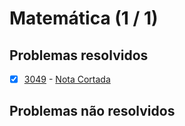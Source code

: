 # Matemática (1 / 1)



## Problemas resolvidos

  - [x]  [3049](https://www.urionlinejudge.com.br/judge/pt/problems/view/3049) - [Nota Cortada](https://github.dev/potigol/uoj-potigol/blob/master/src/3000/3049.poti)

## Problemas não resolvidos
